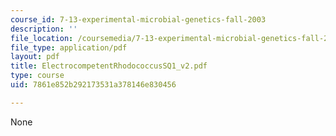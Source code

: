 ```yaml
---
course_id: 7-13-experimental-microbial-genetics-fall-2003
description: ''
file_location: /coursemedia/7-13-experimental-microbial-genetics-fall-2003/7861e852b292173531a378146e830456_ElectrocompetentRhodococcusSQ1_v2.pdf
file_type: application/pdf
layout: pdf
title: ElectrocompetentRhodococcusSQ1_v2.pdf
type: course
uid: 7861e852b292173531a378146e830456

---
```

None